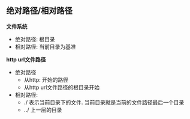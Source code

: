 ## 绝对路径/相对路径

**文件系统**

- 绝对路径: 根目录
- 相对路径: 当前目录为基准

**http url文件路径**

- 绝对路径
	- 从http: 开始的路径
	- 从http url文件路径的根目录开始
- 相对路径:
	-  ./ 表示当前目录下的文件. 当前目录就是当前的文件路径最后一个目录
	- ../ 上一层的目录

